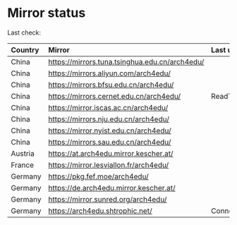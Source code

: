 <script src="./time.js"></script>
# Mirror status
Last check: <script type="text/javascript">localize(1760030534.408495);</script>

|Country|Mirror|Last update|
|:------|:-----|:----------|
|China|https://mirrors.tuna.tsinghua.edu.cn/arch4edu/|<script type="text/javascript">localize(1759992416);</script>|
|China|https://mirrors.aliyun.com/arch4edu/|<script type="text/javascript">localize(1759992416);</script>|
|China|https://mirrors.bfsu.edu.cn/arch4edu/|<script type="text/javascript">localize(1759992416);</script>|
|China|https://mirrors.cernet.edu.cn/arch4edu/|ReadTimeout|
|China|https://mirror.iscas.ac.cn/arch4edu/|<script type="text/javascript">localize(1759992416);</script>|
|China|https://mirrors.nju.edu.cn/arch4edu/|<script type="text/javascript">localize(1759905912);</script>|
|China|https://mirror.nyist.edu.cn/arch4edu/|<script type="text/javascript">localize(1759992416);</script>|
|China|https://mirrors.sau.edu.cn/arch4edu/|<script type="text/javascript">localize(1756795646);</script>|
|Austria|https://at.arch4edu.mirror.kescher.at/|<script type="text/javascript">localize(1759992416);</script>|
|France|https://mirror.lesviallon.fr/arch4edu/|<script type="text/javascript">localize(1759992416);</script>|
|Germany|https://pkg.fef.moe/arch4edu/|<script type="text/javascript">localize(1759992416);</script>|
|Germany|https://de.arch4edu.mirror.kescher.at/|<script type="text/javascript">localize(1759992416);</script>|
|Germany|https://mirror.sunred.org/arch4edu/|<script type="text/javascript">localize(1759992416);</script>|
|Germany|https://arch4edu.shtrophic.net/|ConnectionError|

<script src="./tablefilter/tablefilter.js"></script>
<script src="./table.js"></script>